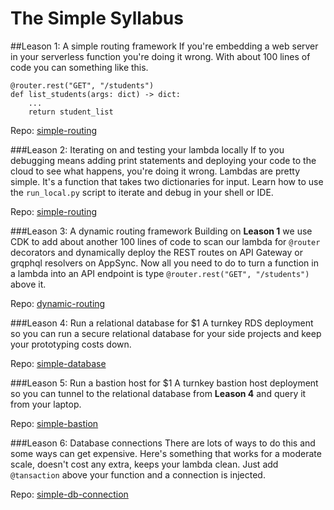 # The Simple Syllabus
 
##Leason 1: A simple routing framework
If you're embedding a web server in your serverless function you're doing it wrong. With about 100 lines of code you
can something like this.
```
@router.rest("GET", "/students")
def list_students(args: dict) -> dict:
    ...
    return student_list
```

Repo: [simple-routing](https://github.com/SimpleServerless/simple-routing)

###Leason 2: Iterating on and testing your lambda locally
If to you debugging means adding print statements and deploying your code to the cloud to see what happens, you're doing
it wrong. Lambdas are pretty simple. It's a function that takes two dictionaries for input. Learn how to use the 
`run_local.py` script to iterate and debug in your shell or IDE.

Repo: [simple-routing](https://github.com/SimpleServerless/simple-routing)

###Leason 3: A dynamic routing framework
Building on **Leason 1** we use CDK to add about another 100 lines of code to scan our lambda for `@router` decorators
and dynamically deploy the REST routes on API Gateway or grqphql resolvers on AppSync. Now all you need to do to
turn a function in a lambda into an API endpoint is type `@router.rest("GET", "/students")` above it.

Repo: [dynamic-routing](https://github.com/SimpleServerless/dynamic-routing)

###Leason 4: Run a relational database for $1
A turnkey RDS deployment so you can run a secure relational database for your side projects and keep your 
prototyping costs down.

Repo: [simple-database](https://github.com/SimpleServerless/simple-database)


###Leason 5: Run a bastion host for $1
A turnkey bastion host deployment so you can tunnel to the relational database from **Leason 4** and query it from your laptop.

Repo: [simple-bastion](https://github.com/SimpleServerless/simple-bastion)


###Leason 6: Database connections
There are lots of ways to do this and some ways can get expensive. Here's something that works for a moderate scale, doesn't
cost any extra, keeps your lambda clean. Just add `@tansaction` above your function and a connection is injected.

Repo: [simple-db-connection](https://github.com/SimpleServerless/simple-db-connection)

